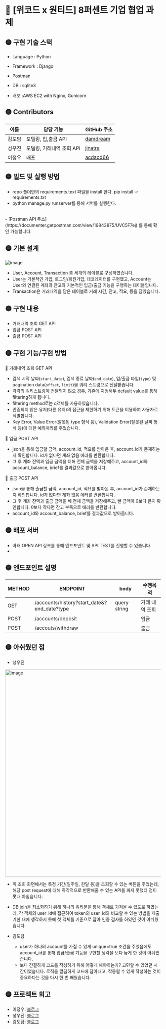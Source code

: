 # 🔴 [위코드 x 원티드] 8퍼센트 기업 협업 과제

## 🟡 구현 기술 스택
- Language  : Python

- Framework :  Django

- Postman

- DB  : sqlite3

- 배포 :AWS EC2 with Nginx, Gunicorn

## 🟡 Contributors
|이름 |담당 기능| GitHub 주소|
|------|---|---|
|김도담|모델링, 입,출금 API| [damdream](http://github.com/damdream)|
|성우진|모델링, 거래내역 조회 API | [jinatra](http://github.com/jinatra)|
|이정우|배포| [acdacd66](http://github.com/acdacd66)|

## 🟡 빌드 및 실행 방법
- repo 폴더안의 requirements.text 파일을 install 한다.
pip install -r requirements.txt
- python manage.py runserver를 통해 서버를 실행한다.
<br>
- [Postman API 주소](https://documenter.getpostman.com/view/16843875/UVC5F7ej) 를 통해 확인 가능합니다.
<br>

## 🟡 기본 설계
![image](https://user-images.githubusercontent.com/81546305/141465168-efdb4b70-05ed-42a2-8bec-d525d2451037.png)


- User, Account, Transaction 총 세개의 테이블로 구성하였습니다.
- User는 기본적인 가입, 로그인/회원가입, 데코레이터를 구현했고, Account는 User와 연결된 계좌의 잔고와 기본적인 입금/출금 기능을 구행하는 테이블입니다.
- Transaction은 거래내역을 담은 테이블로 거래 시간, 잔고, 적요, 등을 담았습니다.


## 🟡 구현 내용
- 거래내역 조회 GET API
- 입금 POST API
- 출금 POST API

## 🟡 구현 기능/구현 방법
🔵  거래내역 조회 GET API
 
- 검색 시작 날짜(`start_date`), 검색 종료 날짜(`end_date`), 입/출금 타입(`type`) 및 pagination data(`offset`, `limit`)을 쿼리 스트링으로 전달받습니다.
- 각각의 쿼리스트링이 전달되지 않으 경우, 기존에 지정해두 default value를 통해 filtering하게 됩니다.
- filtering method로는 q객체를 사용하였습니다.
- 인증되지 않은 유저(다른 유저)의 접근을 제한하기 위해 토큰을 이용하여 사용자르 식별합니다.
- Key Error, Value Error(잘못된 type 형식 등), Validation Error(잘못된 날짜 형식 등)에 대한 예외처리를 주었습니다.

🔵 입금 POST API

- json을 통해 입금할 금액, account_id, 적요를 받아온 후, account_id가 존재하는지 확인합니다. id가 없다면 계좌 없음 에러를 반환합니다.
- 그 후 계좌 잔액과 입금 금액을 더해 전체 금액을 저장해주고, account_id와 account_balance, brief를 결과값으로 받아옵니다.

🔵 출금 POST API

- json을 통해 출금할 금액, account_id, 적요를 받아온 후, account_id가 존재하는지 확인합니다. id가 없다면 계좌 없음 에러를 반환합니다.
- 그 후 계좌 잔액과 출금 금액을 빼 전체 금액을 저장해주고, 뺀 금액이 0보다 큰지 확인합니다. 0보다 작다면 잔고 부족으로 에러를 반환합니다.
- account_id와 account_balance, brief를 결과값으로 받아옵니다.



## 🟡 배포 서버
- 아래 OPEN API 링크를 통해 엔드포인트 및 API TEST를 진행할 수 있습니다.
- 


## 🟡 엔드포인트 설명
|METHOD| ENDPOINT| body | 수행목적 |
|------|---|---|----|
| GET	| /accounts/history?start_date&?end_date?type	| query string	| 거래 내역 조회 |
| POST | /accounts/deposit  |  | 입금 |
| POST | /accouts/withdraw  |  | 출금 |


## 🟡 아쉬웠던 점

- 성우진
<img width="669" alt="image" src="https://user-images.githubusercontent.com/85162752/141450304-0eff9404-3ff4-49b3-b099-81a91a4c2b0a.png">

  - 위 조회 화면에서는 특정 기간(일주일, 한달 등)을 조회할 수 있는 버튼을 주었는데, 해당 post request에 대해 즉각적으로 반환해줄 수 있는 API를 짜지 못했더 점이 못내 아쉽습니다.
  - DB join을 최소화하기 위해 하나의 쿼리문을 통해 객체르 가져올 수 있도로 하였는데, 각 객체의 user_id에 접근하여 token의 user_id와 비교할 수 있는 방법을 제출 기한 내에 생각하지 못해 첫 객체를
    기준으로 잡아 인증 검사를 하였던 것이 아쉬웠습니다.

- 김도담
  - user가 하나의 account를 가질 수 있게 unique=true 조건을 주었음에도 account_id를 통해 입금/출금 기능을 구현할 생각을 보다 늦게 한 것이 아쉬웠습니다.
  - 보다 간결하게 코드를 작성하기 위해 어떻게 해야하는가? 고민할 수 있었던 시간이었습니다. 로직을 깔끔하게 코드에 담아내고, 작동될 수 있게 작성하는 것이 중요하다는 것을 다시 한 번 배웠습니다. 

## 🟡 프로젝트 회고

- 이정우: [블로그](https://mytech123.tistory.com/)
- 성우진: [블로그](https://velog.io/@jinatra)
- 김도담: [블로그](http://velog.io/@damdreammm)
